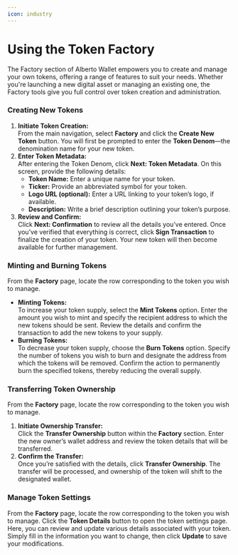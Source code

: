 ```yaml
---
icon: industry
---
```


# Using the Token Factory

The Factory section of Alberto Wallet empowers you to create and manage your own tokens, offering a range of features to suit your needs. Whether you're launching a new digital asset or managing an existing one, the Factory tools give you full control over token creation and administration.

### Creating New Tokens

1. **Initiate Token Creation:**\
   From the main navigation, select **Factory** and click the **Create New Token** button. You will first be prompted to enter the **Token Denom**—the denomination name for your new token.
2. **Enter Token Metadata:**\
   After entering the Token Denom, click **Next: Token Metadata**. On this screen, provide the following details:
   * **Token Name:** Enter a unique name for your token.
   * **Ticker:** Provide an abbreviated symbol for your token.
   * **Logo URL (optional):** Enter a URL linking to your token’s logo, if available.
   * **Description:** Write a brief description outlining your token’s purpose.
3. **Review and Confirm:**\
   Click **Next: Confirmation** to review all the details you’ve entered. Once you’ve verified that everything is correct, click **Sign Transaction** to finalize the creation of your token. Your new token will then become available for further management.

### Minting and Burning Tokens

From the **Factory** page, locate the row corresponding to the token you wish to manage.

* **Minting Tokens:**\
  To increase your token supply, select the **Mint Tokens** option. Enter the amount you wish to mint and specify the recipient address to which the new tokens should be sent. Review the details and confirm the transaction to add the new tokens to your supply.
* **Burning Tokens:**\
  To decrease your token supply, choose the **Burn Tokens** option. Specify the number of tokens you wish to burn and designate the address from which the tokens will be removed. Confirm the action to permanently burn the specified tokens, thereby reducing the overall supply.

### Transferring Token Ownership

From the **Factory** page, locate the row corresponding to the token you wish to manage.

1. **Initiate Ownership Transfer:**\
   Click the **Transfer Ownership** button within the **Factory** section. Enter the new owner’s wallet address and review the token details that will be transferred.
2. **Confirm the Transfer:**\
   Once you’re satisfied with the details, click **Transfer Ownership**. The transfer will be processed, and ownership of the token will shift to the designated wallet.

### Manage Token Settings

From the **Factory** page, locate the row corresponding to the token you wish to manage. Click the **Token Details** button to open the token settings page. Here, you can review and update various details associated with your token. Simply fill in the information you want to change, then click **Update** to save your modifications.
